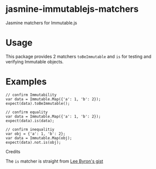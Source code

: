 # jasmine-immutablejs-matchers
Jasmine matchers for Immutable.js

# Usage

This package provides 2 matchers `toBeImmutable` and `is` for testing and verifying Immutable objects.

# Examples

```
// confirm Immutability
var data = Immutable.Map({'a': 1, 'b': 2});
expect(data).toBeImmutable();

// confirm equality
var data = Immutable.Map({'a': 1, 'b': 2});
expect(data).is(data);

// confirm inequalitiy
var obj = {'a': 1, 'b': 2};
var data = Immutable.Map(obj);
expect(data).not.is(obj);
```

Credits

The `is` matcher is straight from [Lee Byron's gist](https://gist.github.com/leebyron/755227877ce47077e16d)
